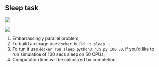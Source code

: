 Sleep task
--
[![](https://images.microbadger.com/badges/image/als23/sleep.svg)](https://microbadger.com/images/als23/sleep "Get your own image badge on microbadger.com")

[![](https://images.microbadger.com/badges/version/als23/sleep.svg)](https://microbadger.com/images/als23/sleep "Get your own version badge on microbadger.com")

1. Embarrassingly parallel problem;
2. To build an image use `docker build -t sleep .`;
3. To run it use `docker run sleep python3 run.py 100 50`,
if you'd like to run simulation of 100 secs sleep on 50 CPUs;
4. Computation time will be calculated by completion.
